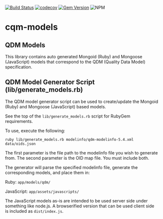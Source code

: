 [![Build Status](https://travis-ci.com/projecttacoma/cqm-models.svg?branch=master)](https://travis-ci.com/projecttacoma/cqm-models)
[![codecov](https://codecov.io/gh/projecttacoma/cqm-models/branch/master/graph/badge.svg)](https://codecov.io/gh/projecttacoma/cqm-models)
[![Gem Version](https://badge.fury.io/rb/cqm-models.svg)](https://badge.fury.io/rb/cqm-models)
![NPM](https://img.shields.io/npm/v/cqm-models.svg)

# cqm-models

## QDM Models

This library contains auto generated Mongoid (Ruby) and Mongoose (JavaScript) models that correspond to the QDM (Quality Data Model) specification.

## QDM Model Generator Script (lib/generate_models.rb)

The QDM model generator script can be used to create/update the Mongoid (Ruby) and Mongoose (JavaScript) based models.

See the top of the `lib/generate_models.rb` script for RubyGem requirements.

To use, execute the following:
```
ruby lib/generate_models.rb modelinfo/qdm-modelinfo-5.4.xml data/oids.json
```

The first parameter is the file path to the modelinfo file you wish to generate from. The second parameter is the OID map file. You must include both.

The generator will parse the specified modelinfo file, generate the corresponding models, and place them in:

Ruby: `app/models/qdm/`

JavaScript: `app/assets/javascripts/`

The JavaScript models as-is are intended to be used server side under something like node.js. A browserified version that can be used client side is included as `dist/index.js`.
